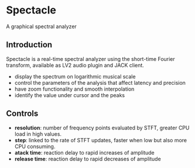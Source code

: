 # Spectacle

A graphical spectral analyzer

## Introduction

Spectacle is a real-time spectral analyzer using the short-time Fourier transform, available as LV2 audio plugin and JACK client.

- display the spectrum on logarithmic musical scale
- control the parameters of the analysis that affect latency and precision
- have zoom functionality and smooth interpolation
- identify the value under cursor and the peaks

## Controls

- **resolution**: number of frequency points evaluated by STFT, greater CPU load in high values.
- **step**: linked to the rate of STFT updates, faster when low but also more CPU consuming.
- **atack time**: reaction delay to rapid increases of amplitude
- **release time**: reaction delay to rapid decreases of amplitude
